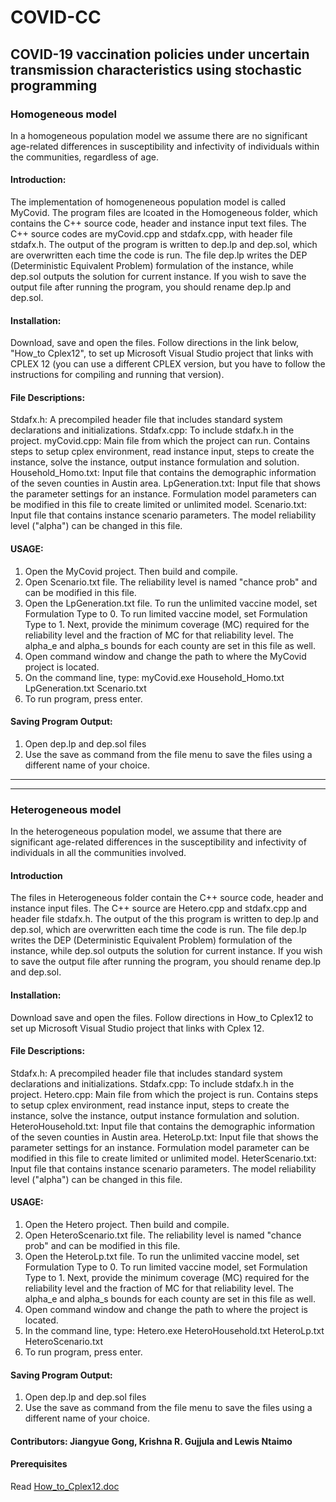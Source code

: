# COVID-CC
## COVID-19 vaccination policies under uncertain transmission characteristics using stochastic programming

### Homogeneous model
In a homogeneous population model we assume there are no significant age-related differences in susceptibility and infectivity of individuals within the communities, regardless of age.
#### Introduction:
The implementation of homogeneneous population model is called MyCovid. The program files are lcoated in the Homogeneous folder, which contains the C++ source code, header and instance input text files. The C++ source codes are myCovid.cpp and stdafx.cpp, with header file stdafx.h. The output of the program is written to dep.lp and dep.sol, which are overwritten each time the code is run. The file dep.lp writes the DEP (Deterministic Equivalent Problem) formulation of the instance, while dep.sol outputs the solution for current instance. If you wish to save the output file after running the program, you should rename dep.lp and dep.sol. 

#### Installation: 
Download, save and open the files. Follow directions in the link below, "How_to Cplex12", to set up Microsoft Visual Studio project that links with CPLEX 12 (you can use a different CPLEX version, but you have to follow the instructions for compiling and running that version). 

#### File Descriptions: 
Stdafx.h: A precompiled header file that includes standard system declarations and initializations.
Stdafx.cpp: To include stdafx.h in the project.
myCovid.cpp: Main file from which the project can run. Contains steps to setup cplex environment, read instance input, steps to create the instance, solve the instance, output instance formulation and solution.
Household_Homo.txt: Input file that contains the demographic information of the seven counties in Austin area.
LpGeneration.txt: Input file that shows the parameter settings for an instance. Formulation model parameters can be modified in this file to create limited or unlimited model.
Scenario.txt: Input file that contains instance scenario parameters. The model reliability level ("alpha") can be changed in this file.

#### USAGE: 
1) Open the MyCovid project. Then build and compile.
2) Open Scenario.txt file. The reliability level is named "chance prob" and can be modified in this file.
3) Open the LpGeneration.txt file. To run the unlimited vaccine model, set Formulation Type to 0. To run limited vaccine model, set Formulation Type to 1. Next, provide the minimum coverage (MC) required for the reliability level and the fraction of MC for that reliability level. The alpha_e and alpha_s bounds for each county are set in this file as well.
4) Open command window and change the path to where the MyCovid project is located.
5) On the command line, type: myCovid.exe Household_Homo.txt LpGeneration.txt Scenario.txt   
6) To run program, press enter.

#### Saving Program Output:
1) Open dep.lp and dep.sol files
2) Use the save as command from the file menu to save the files using a different name of your choice.

***
***

### Heterogeneous model
In the heterogeneous population model, we assume that there are significant age-related differences in
the susceptibility and infectivity of individuals in all the communities involved.
#### Introduction
The files in Heterogeneous folder contain the C++ source code, header and instance input files. The C++ source are Hetero.cpp and stdafx.cpp and header file stdafx.h. The output of the this program is written to dep.lp and dep.sol, which are overwritten each time the code is run. The file dep.lp writes the DEP (Deterministic Equivalent Problem) formulation of the instance, while dep.sol outputs the solution for current instance. If you wish to save the output file after running the program, you should rename dep.lp and dep.sol. 

#### Installation: 
Download save and open the files. Follow directions in How_to Cplex12 to set up Microsoft Visual Studio project that links with Cplex 12. 

#### File Descriptions: 
Stdafx.h: A precompiled header file that includes standard system declarations and initializations.
Stdafx.cpp: To include stdafx.h in the project.
Hetero.cpp: Main file from which the project is run. Contains steps to setup cplex environment, read instance input, steps to create the instance, solve the instance, output instance formulation and solution.
HeteroHousehold.txt: Input file that contains the demographic information of the seven counties in Austin area.
HeteroLp.txt: Input file that shows the parameter settings for an instance. Formulation model parameter can be modified in this file to create limited or unlimited model.
HeterScenario.txt: Input file that contains instance scenario parameters. The model reliability level ("alpha") can be changed in this file.

#### USAGE: 
1) Open the Hetero project. Then build and compile.
2) Open HeteroScenario.txt file. The reliability level is named "chance prob" and can be modified in this file.
3) Open the HeteroLp.txt file. To run the unlimited vaccine model, set Formulation Type to 0. To run limited vaccine model, set Formulation Type to 1. Next, provide the minimum coverage (MC) required for the reliability level and the fraction of MC for that reliability level. The alpha_e and alpha_s bounds for each county are set in this file as well.
4) Open command window and change the path to where the project is located.
5) In the command line, type: Hetero.exe HeteroHousehold.txt HeteroLp.txt HeteroScenario.txt  
6) To run program, press enter.

#### Saving Program Output:
1) Open dep.lp and dep.sol files
2) Use the save as command from the file menu to save the files using a different name of your choice.

#### Contributors: Jiangyue Gong, Krishna R. Gujjula and Lewis Ntaimo

#### Prerequisites 
Read [How_to_Cplex12.doc](https://github.com/gujjulakreddy/COVID-CC/blob/master/How_to_Cplex12.docx)





